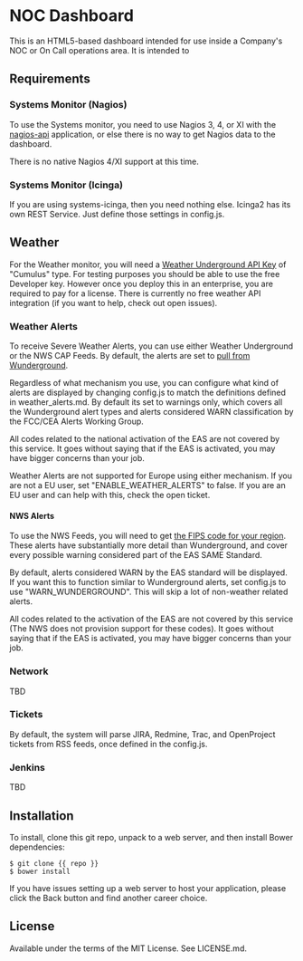 # NOC Dashboard
This is an HTML5-based dashboard intended for use inside a Company's NOC or On Call operations area. It is intended to

## Requirements

### Systems Monitor (Nagios)
To use the Systems monitor, you need to use Nagios 3, 4, or XI with the [nagios-api](https://github.com/zorkian/nagios-api) application, or else there is no way to get Nagios data to the dashboard.

There is no native Nagios 4/XI support at this time.

### Systems Monitor (Icinga)
If you are using systems-icinga, then you need nothing else. Icinga2 has its own REST Service. Just define those settings in config.js.

## Weather
For the Weather monitor, you will need a [Weather Underground API Key](https://www.wunderground.com/weather/api) of "Cumulus" type. For testing purposes you should be able to use the free Developer key. However once you deploy this in an enterprise, you are required to pay for a license. There is currently no free weather API integration (if you want to help, check out open issues).

### Weather Alerts
To receive Severe Weather Alerts, you can use either Weather Underground or the NWS CAP Feeds. By default, the alerts are set to [pull from Wunderground](https://www.wunderground.com/weather/api/d/docs?d=data/alerts).

Regardless of what mechanism you use, you can configure what kind of alerts are displayed by changing config.js to match the definitions defined in weather_alerts.md. By default its set to warnings only, which covers all the Wunderground alert types and alerts considered WARN classification by the FCC/CEA Alerts Working Group.

All codes related to the national activation of the EAS are not covered by this service. It goes without saying that if the EAS is activated, you may have bigger concerns than your job.

Weather Alerts are not supported for Europe using either mechanism. If you are not a EU user, set "ENABLE_WEATHER_ALERTS" to false. If you are an EU user and can help with this, check the open ticket.

#### NWS Alerts
To use the NWS Feeds, you will need to get [the FIPS code for your region](http://www.nws.noaa.gov/nwr/coverage/county_coverage.html). These alerts have substantially more detail than Wunderground, and cover every possible warning considered part of the EAS SAME Standard.

By default, alerts considered WARN by the EAS standard will be displayed. If you want this to function similar to Wunderground alerts, set config.js to use "WARN_WUNDERGROUND". This will skip a lot of non-weather related alerts.

All codes related to the activation of the EAS are not covered by this service (The NWS does not provision support for these codes). It goes without saying that if the EAS is activated, you may have bigger concerns than your job.


### Network
TBD

### Tickets
By default, the system will parse JIRA, Redmine, Trac, and OpenProject tickets from RSS feeds, once defined in the config.js.

### Jenkins
TBD

## Installation
To install, clone this git repo, unpack to a web server, and then install Bower dependencies:

```shell
$ git clone {{ repo }}
$ bower install
```

If you have issues setting up a web server to host your application, please click the Back button and find another career choice.

## License
Available under the terms of the MIT License. See LICENSE.md.